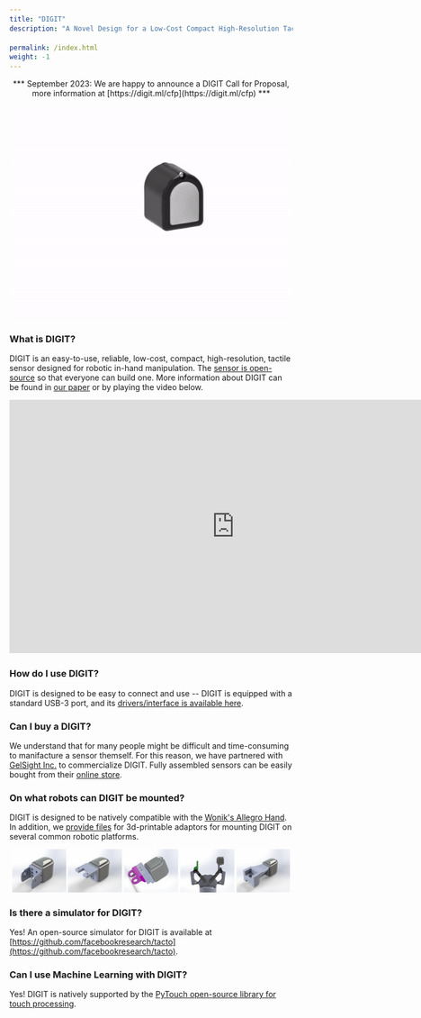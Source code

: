 ```yaml
---
title: "DIGIT"
description: "A Novel Design for a Low-Cost Compact High-Resolution Tactile Sensor with Application to In-Hand Manipulation"

permalink: /index.html
weight: -1
---
```


<p align="center">
***
September 2023: We are happy to announce a DIGIT Call for Proposal, more information at [https://digit.ml/cfp](https://digit.ml/cfp)
***
</p>

<p align="center">
  <img src="assets/digit.gif" />
</p>


### What is DIGIT?

DIGIT is an easy-to-use, reliable, low-cost, compact, high-resolution, tactile sensor designed for robotic in-hand manipulation.
The [sensor is open-source](https://github.com/facebookresearch/digit-design) so that everyone can build one.
More information about DIGIT can be found in [our paper](https://arxiv.org/abs/2005.14679) or by playing the video below.

<p align="center">
<iframe width="800" height="450" src="https://www.youtube-nocookie.com/embed/F73kkqiHGwE" frameborder="0" allow="accelerometer; autoplay; encrypted-media; gyroscope; picture-in-picture" allowfullscreen></iframe>
</p>

### How do I use DIGIT?

DIGIT is designed to be easy to connect and use -- DIGIT is equipped with a standard USB-3 port, and its [drivers/interface is available here](https://github.com/facebookresearch/digit-interface).

### Can I buy a DIGIT?

We understand that for many people might be difficult and time-consuming to manifacture a sensor themself.
For this reason, we have partnered with [GelSight Inc.](https://gelsight.com/) to commercialize DIGIT.
Fully assembled sensors can be easily bought from their [online store](https://gelsight.com/product/digit-tactile-sensor/).

### On what robots can DIGIT be mounted?

DIGIT is designed to be natively compatible with the [Wonik's Allegro Hand](http://wiki.wonikrobotics.com/AllegroHandWiki/index.php/Allegro_Hand).
In addition, we [provide files](https://github.com/facebookresearch/digit-design/tree/master/adaptors) for 3d-printable adaptors for mounting DIGIT on several common robotic platforms.

<p align="middle">
  <img src="/assets/adaptor-allegro.png" width="19%" />
  <img src="/assets/adaptor-interbotix.png" width="19%" />
  <img src="/assets/adaptor-robotiq-3-finger.png" width="19%" />
  <img src="/assets/adaptor-robotiq-2f85.png" width="19%" /> 
  <img src="/assets/adaptor-schunk.png" width="19%" />
</p>

### Is there a simulator for DIGIT? 

Yes! An open-source simulator for DIGIT is available at [https://github.com/facebookresearch/tacto](https://github.com/facebookresearch/tacto).

### Can I use Machine Learning with DIGIT?

Yes! DIGIT is natively supported by the [PyTouch open-source library for touch processing](https://github.com/facebookresearch/pytouch).


